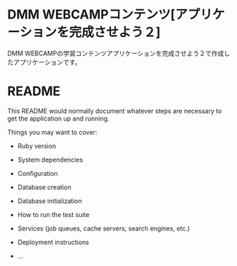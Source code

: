 # DMM WEBCAMPコンテンツ[アプリケーションを完成させよう２]
DMM WEBCAMPの学習コンテンツアプリケーションを完成させよう２で作成したアプリケーションです。



# README

This README would normally document whatever steps are necessary to get the
application up and running.

Things you may want to cover:

* Ruby version

* System dependencies

* Configuration

* Database creation

* Database initialization

* How to run the test suite

* Services (job queues, cache servers, search engines, etc.)

* Deployment instructions

* ...
